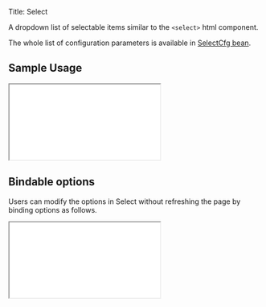 Title: Select


A dropdown list of selectable items similar to the `<select>` html component.

<script src='%SNIPPETS_SERVER_URL%/snippets/github.com/ariatemplates/documentation-code/snippets/widgets/select/Snippet.tpl?tag=wgtSelectField&lang=at&outdent=true' defer></script>

The whole list of configuration parameters is available in [SelectCfg bean](http://ariatemplates.com/api/#aria.widgets.CfgBeans:SelectCfg).

## Sample Usage
<iframe class='samples' src='%SNIPPETS_SERVER_URL%/samples/github.com/ariatemplates/documentation-code/samples/widgets/select/' ></iframe>

## Bindable options

Users can modify the options in Select without refreshing the page by binding options as follows.

<script src='%SNIPPETS_SERVER_URL%/snippets/github.com/ariatemplates/documentation-code/snippets/widgets/select/Snippet.tpl?tag=wgtSelectBinding&lang=at&outdent=true' defer></script>
<iframe class='samples' src='%SNIPPETS_SERVER_URL%/samples/github.com/ariatemplates/documentation-code/samples/widgets/select/bindoptions/' ></iframe>